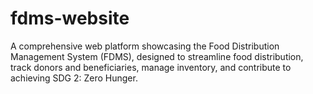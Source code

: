 # fdms-website
A comprehensive web platform showcasing the Food Distribution Management System (FDMS), designed to streamline food distribution, track donors and beneficiaries, manage inventory, and contribute to achieving SDG 2: Zero Hunger.
